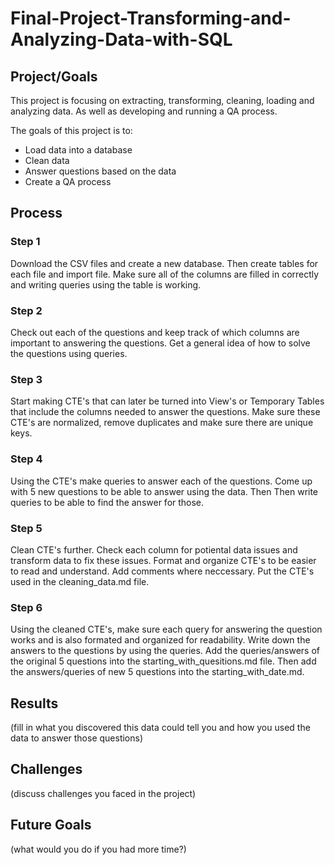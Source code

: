# Final-Project-Transforming-and-Analyzing-Data-with-SQL

## Project/Goals

This project is focusing on extracting, transforming, cleaning, loading and analyzing data. As well as developing and running a QA process.

The goals of this project is to:
- Load data into a database
- Clean data
- Answer questions based on the data
- Create a QA process

## Process

### Step 1

Download the CSV files and create a new database. Then create tables for each file and import file. Make sure all of the columns are filled in correctly and writing queries using the table is working.

### Step 2

Check out each of the questions and keep track of which columns are important to answering the questions. Get a general idea of how to solve the questions using queries.

### Step 3

Start making CTE's that can later be turned into View's or Temporary Tables that include the columns needed to answer the questions. Make sure these CTE's are normalized, remove duplicates and make sure there are unique keys.

### Step 4

Using the CTE's make queries to answer each of the questions. Come up with 5 new questions to be able to answer using the data. Then Then write queries to be able to find the answer for those.

### Step 5

Clean CTE's further. Check each column for potiental data issues and transform data to fix these issues. Format and organize CTE's to be easier to read and understand. Add comments where neccessary. Put the CTE's used in the cleaning_data.md file.

### Step 6

Using the cleaned CTE's, make sure each query for answering the question works and is also formated and organized for readability. Write down the answers to the questions by using the queries. Add the queries/answers of the original 5 questions into the starting_with_quesitions.md file. Then add the answers/queries of new 5 questions into the starting_with_date.md.

## Results
(fill in what you discovered this data could tell you and how you used the data to answer those questions)

## Challenges 
(discuss challenges you faced in the project)

## Future Goals
(what would you do if you had more time?)

